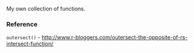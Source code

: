 My own collection of functions.

### Reference

`outersect()` - http://www.r-bloggers.com/outersect-the-opposite-of-rs-intersect-function/
